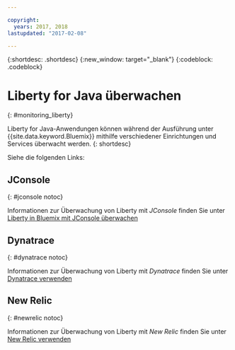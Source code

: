```yaml
---

copyright:
  years: 2017, 2018
lastupdated: "2017-02-08"

---
```


{:shortdesc: .shortdesc}
{:new_window: target="_blank"}
{:codeblock: .codeblock}

# Liberty for Java überwachen
{: #monitoring_liberty}

Liberty for Java-Anwendungen können während der Ausführung unter {{site.data.keyword.Bluemix}} mithilfe verschiedener Einrichtungen und Services überwacht werden.
{: shortdesc}

Siehe die folgenden Links:

## JConsole
{: #jconsole notoc}

Informationen zur Überwachung von Liberty mit *JConsole* finden Sie unter [Liberty in Bluemix mit JConsole überwachen](jconsole.html)

## Dynatrace
{: #dynatrace notoc}

Informationen zur Überwachung von Liberty mit *Dynatrace* finden Sie unter [Dynatrace verwenden](dynatrace.html)

## New Relic
{: #newrelic notoc}

Informationen zur Überwachung von Liberty mit *New Relic* finden Sie unter [New Relic verwenden](newRelic.html)
